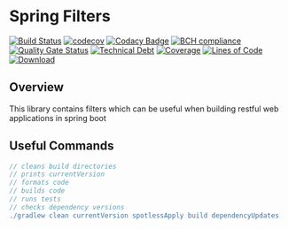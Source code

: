 # Spring Filters

[![Build Status](https://travis-ci.org/michaelruocco/spring-filters.svg?branch=master)](https://travis-ci.org/michaelruocco/spring-filters)
[![codecov](https://codecov.io/gh/michaelruocco/spring-filters/branch/master/graph/badge.svg?token=oqKun1zNII)](undefined)
[![Codacy Badge](https://app.codacy.com/project/badge/Grade/84c95c60c3ff49fd8bba6c63a68efcd8)](https://www.codacy.com/gh/michaelruocco/spring-filters/dashboard?utm_source=github.com&amp;utm_medium=referral&amp;utm_content=michaelruocco/spring-filters&amp;utm_campaign=Badge_Grade)
[![BCH compliance](https://bettercodehub.com/edge/badge/michaelruocco/spring-filters?branch=master)](https://bettercodehub.com/)
[![Quality Gate Status](https://sonarcloud.io/api/project_badges/measure?project=michaelruocco_spring-filters&metric=alert_status)](https://sonarcloud.io/dashboard?id=michaelruocco_spring-filters)
[![Technical Debt](https://sonarcloud.io/api/project_badges/measure?project=michaelruocco_spring-filters&metric=sqale_index)](https://sonarcloud.io/dashboard?id=michaelruocco_spring-filters)
[![Coverage](https://sonarcloud.io/api/project_badges/measure?project=michaelruocco_spring-filters&metric=coverage)](https://sonarcloud.io/dashboard?id=michaelruocco_spring-filters)
[![Lines of Code](https://sonarcloud.io/api/project_badges/measure?project=michaelruocco_spring-filters&metric=ncloc)](https://sonarcloud.io/dashboard?id=michaelruocco_spring-filters)
[![Download](https://api.bintray.com/packages/michaelruocco/maven/spring-filters/images/download.svg) ](https://bintray.com/michaelruocco/maven/spring-filters/_latestVersion)

## Overview

This library contains filters which can be useful when building restful web applications in spring boot

## Useful Commands

```gradle
// cleans build directories
// prints currentVersion
// formats code
// builds code
// runs tests
// checks dependency versions
./gradlew clean currentVersion spotlessApply build dependencyUpdates
```